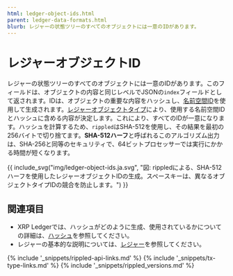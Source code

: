 ```yaml
---
html: ledger-object-ids.html
parent: ledger-data-formats.html
blurb: レジャーの状態ツリーのすべてのオブジェクトには一意のIDがあります。
---
```

# レジャーオブジェクトID
<a id="sha512half"></a>

レジャーの状態ツリーのすべてのオブジェクトには一意のIDがあります。このフィールドは、オブジェクトの内容と同じレベルでJSONの`index`フィールドとして返されます。IDは、オブジェクトの重要な内容をハッシュし、[名前空間ID](https://github.com/ripple/rippled/blob/master/src/ripple/protocol/LedgerFormats.h#L99)を使用して生成されます。[レジャーオブジェクトタイプ](ledger-object-types.html)により、使用する名前空間IDとハッシュに含める内容が決定します。これにより、すべてのIDが一意になります。ハッシュを計算するため、`rippled`はSHA-512を使用し、その結果を最初の256バイトで切り捨てます。**SHA-512ハーフ**と呼ばれるこのアルゴリズム出力は、SHA-256と同等のセキュリティで、64ビットプロセッサーでは実行にかかる時間が短くなります。

{{ include_svg("img/ledger-object-ids.ja.svg", "図: rippledによる、SHA-512ハーフを使用したレジャーオブジェクトIDの生成。スペースキーは、異なるオブジェクトタイプIDの競合を防止します。") }}

## 関連項目

- XRP Ledgerでは、ハッシュがどのように生成、使用されているかについての詳細は、[ハッシュ](basic-data-types.html#ハッシュ)を参照してください。
- レジャーの基本的な説明については、[レジャー](ledgers.html)を参照してください。


<!--{# common link defs #}-->
{% include '_snippets/rippled-api-links.md' %}
{% include '_snippets/tx-type-links.md' %}
{% include '_snippets/rippled_versions.md' %}
